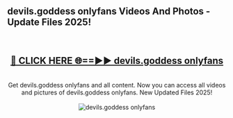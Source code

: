 <h2>devils.goddess onlyfans Videos And Photos - Update Files 2025!</h2>
<br>
<div align="center">
<h2><a href="https://linkcuts.com/hfmhzwbr" rel="nofollow">🔴 CLICK HERE 🌐==►► devils.goddess onlyfans</a></h2>
<br>
Get devils.goddess onlyfans and all content. Now you can access all videos and pictures of devils.goddess onlyfans. New Updated Files 2025!
<br>
<br>
<a href="https://linkcuts.com/hfmhzwbr" rel="nofollow" data-target="animated-image.originalLink"><img src="https://i.ibb.co.com/WyWwxjT/player-gif2.gif" alt="devils.goddess onlyfans" style="max-width: 100%; display: inline-block;" data-target="animated-image.originalImage"></a>
</div>
<br>